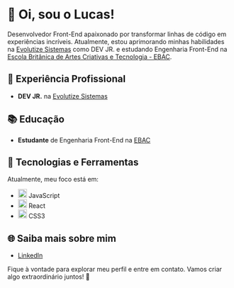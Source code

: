 # 👋 Oi, sou o Lucas!

Desenvolvedor Front-End apaixonado por transformar linhas de código em experiências incríveis. Atualmente, estou aprimorando minhas habilidades na [Evolutize Sistemas](https://evolutize.com.br) como DEV JR. e estudando Engenharia Front-End na [Escola Britânica de Artes Criativas e Tecnologia - EBAC](https://ebaconline.com.br).

## 💼 Experiência Profissional

- **DEV JR.** na [Evolutize Sistemas](https://evolutize.com.br)

## 📚 Educação

- **Estudante** de Engenharia Front-End na [EBAC](https://ebaconline.com.br)

## 🚀 Tecnologias e Ferramentas

Atualmente, meu foco está em:

- <img width="20" src="https://cdn.jsdelivr.net/gh/devicons/devicon/icons/javascript/javascript-original.svg" /> JavaScript
- <img width="20" src="https://cdn.jsdelivr.net/gh/devicons/devicon/icons/react/react-original.svg" /> React
- <img width="20" src="https://cdn.jsdelivr.net/gh/devicons/devicon/icons/css3/css3-original.svg" /> CSS3

## 🌐 Saiba mais sobre mim

- [LinkedIn]([https://www.linkedin.com/in/seunome/](https://www.linkedin.com/in/lucas-von-helden-sch%C3%BCnemann-213590219/))

Fique à vontade para explorar meu perfil e entre em contato. Vamos criar algo extraordinário juntos! 🚀
